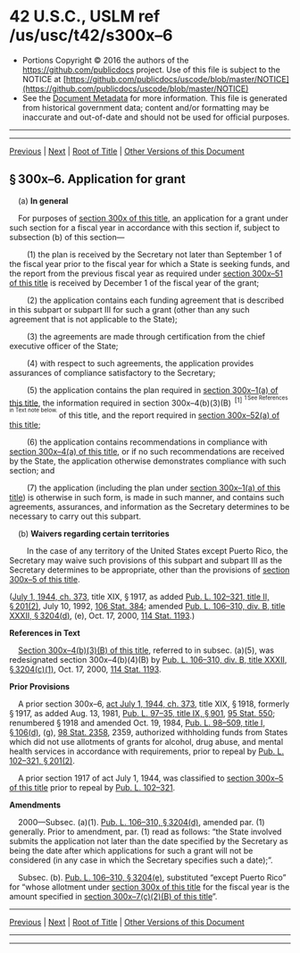 ---
---

# 42 U.S.C., USLM ref /us/usc/t42/s300x–6

* Portions Copyright © 2016 the authors of the https://github.com/publicdocs project.
  Use of this file is subject to the NOTICE at [https://github.com/publicdocs/uscode/blob/master/NOTICE](https://github.com/publicdocs/uscode/blob/master/NOTICE)
* See the [Document Metadata](././../../../../../../..//README.md) for more information.
  This file is generated from historical government data; content and/or formatting may be inaccurate and out-of-date and should not be used for official purposes.

----------
----------

[Previous](./../../../../../../..//us/usc/t42/ch6A/schXVII/ptB/spti/m__us_usc_t42_s300x–5.md) | [Next](./../../../../../../..//us/usc/t42/ch6A/schXVII/ptB/spti/m__us_usc_t42_s300x–7.md) | [Root of Title](./../../../../../../../) | [Other Versions of this Document](https://publicdocs.github.io/go/links?ns=uslm&ref=%2Fus%2Fusc%2Ft42%2Fs300x%E2%80%936)

## § 300x–6. Application for grant

    (a) __In general__ 

    For purposes of [section 300x of this title][/us/usc/t42/s300x], an application for a grant under such section for a fiscal year in accordance with this section if, subject to subsection (b) of this section—

        (1) the plan is received by the Secretary not later than September 1 of the fiscal year prior to the fiscal year for which a State is seeking funds, and the report from the previous fiscal year as required under [section 300x–51 of this title][/us/usc/t42/s300x–51] is received by December 1 of the fiscal year of the grant;

        (2) the application contains each funding agreement that is described in this subpart or subpart III for such a grant (other than any such agreement that is not applicable to the State);

        (3) the agreements are made through certification from the chief executive officer of the State;

        (4) with respect to such agreements, the application provides assurances of compliance satisfactory to the Secretary;

        (5) the application contains the plan required in [section 300x–1(a) of this title][/us/usc/t42/s300x–1/a], the information required in section 300x–4(b)(3)(B)  <sup>\[1\]</sup>  <sup><sup> 1 See References in Text note below. </sup></sup>  of this title, and the report required in [section 300x–52(a) of this title][/us/usc/t42/s300x–52/a];

        (6) the application contains recommendations in compliance with [section 300x–4(a) of this title][/us/usc/t42/s300x–4/a], or if no such recommendations are received by the State, the application otherwise demonstrates compliance with such section; and

        (7) the application (including the plan under [section 300x–1(a) of this title][/us/usc/t42/s300x–1/a]) is otherwise in such form, is made in such manner, and contains such agreements, assurances, and information as the Secretary determines to be necessary to carry out this subpart.

    (b) __Waivers regarding certain territories__ 

        In the case of any territory of the United States except Puerto Rico, the Secretary may waive such provisions of this subpart and subpart III as the Secretary determines to be appropriate, other than the provisions of [section 300x–5 of this title][/us/usc/t42/s300x–5].

([July 1, 1944, ch. 373][/us/act/1944-07-01/ch373], title XIX, § 1917, as added [Pub. L. 102–321, title II, § 201(2)][/us/pl/102/321/s201/2], July 10, 1992, [106 Stat. 384][/us/stat/106/384]; amended [Pub. L. 106–310, div. B, title XXXII, § 3204(d)][/us/pl/106/310/s3204/d], (e), Oct. 17, 2000, [114 Stat. 1193][/us/stat/114/1193].)

 __References in Text__ 

    [Section 300x–4(b)(3)(B) of this title][/us/usc/t42/s300x–4/b/3/B], referred to in subsec. (a)(5), was redesignated section 300x–4(b)(4)(B) by [Pub. L. 106–310, div. B, title XXXII, § 3204(c)(1)][/us/pl/106/310/s3204/c/1], Oct. 17, 2000, [114 Stat. 1193][/us/stat/114/1193].

 __Prior Provisions__ 

    A prior section 300x–6, [act July 1, 1944, ch. 373][/us/act/1944-07-01/ch373], title XIX, § 1918, formerly § 1917, as added Aug. 13, 1981, [Pub. L. 97–35, title IX, § 901][/us/pl/97/35/s901], [95 Stat. 550][/us/stat/95/550]; renumbered § 1918 and amended Oct. 19, 1984, [Pub. L. 98–509, title I, § 106(d)][/us/pl/98/509/s106/d], (g), [98 Stat. 2358][/us/stat/98/2358], 2359, authorized withholding funds from States which did not use allotments of grants for alcohol, drug abuse, and mental health services in accordance with requirements, prior to repeal by [Pub. L. 102–321, § 201(2)][/us/pl/102/321/s201/2].

    A prior section 1917 of act July 1, 1944, was classified to [section 300x–5 of this title][/us/usc/t42/s300x–5] prior to repeal by [Pub. L. 102–321][/us/pl/102/321].

 __Amendments__ 

    2000—Subsec. (a)(1). [Pub. L. 106–310, § 3204(d)][/us/pl/106/310/s3204/d], amended par. (1) generally. Prior to amendment, par. (1) read as follows: “the State involved submits the application not later than the date specified by the Secretary as being the date after which applications for such a grant will not be considered (in any case in which the Secretary specifies such a date);”.

    Subsec. (b). [Pub. L. 106–310, § 3204(e)][/us/pl/106/310/s3204/e], substituted “except Puerto Rico” for “whose allotment under [section 300x of this title][/us/usc/t42/s300x] for the fiscal year is the amount specified in [section 300x–7(c)(2)(B) of this title][/us/usc/t42/s300x–7/c/2/B]”.

----------

[Previous](./../../../../../../..//us/usc/t42/ch6A/schXVII/ptB/spti/m__us_usc_t42_s300x–5.md) | [Next](./../../../../../../..//us/usc/t42/ch6A/schXVII/ptB/spti/m__us_usc_t42_s300x–7.md) | [Root of Title](./../../../../../../../) | [Other Versions of this Document](https://publicdocs.github.io/go/links?ns=uslm&ref=%2Fus%2Fusc%2Ft42%2Fs300x%E2%80%936)

----------
----------

[/us/usc/t42/s300x]: https://publicdocs.github.io/go/links?ns=uslm&ref=%2Fus%2Fusc%2Ft42%2Fs300x
[/us/usc/t42/s300x–51]: https://publicdocs.github.io/go/links?ns=uslm&ref=%2Fus%2Fusc%2Ft42%2Fs300x%E2%80%9351
[/us/usc/t42/s300x–1/a]: https://publicdocs.github.io/go/links?ns=uslm&ref=%2Fus%2Fusc%2Ft42%2Fs300x%E2%80%931%2Fa
[/us/usc/t42/s300x–52/a]: https://publicdocs.github.io/go/links?ns=uslm&ref=%2Fus%2Fusc%2Ft42%2Fs300x%E2%80%9352%2Fa
[/us/usc/t42/s300x–4/a]: https://publicdocs.github.io/go/links?ns=uslm&ref=%2Fus%2Fusc%2Ft42%2Fs300x%E2%80%934%2Fa
[/us/usc/t42/s300x–1/a]: https://publicdocs.github.io/go/links?ns=uslm&ref=%2Fus%2Fusc%2Ft42%2Fs300x%E2%80%931%2Fa
[/us/usc/t42/s300x–5]: https://publicdocs.github.io/go/links?ns=uslm&ref=%2Fus%2Fusc%2Ft42%2Fs300x%E2%80%935
[/us/act/1944-07-01/ch373]: https://publicdocs.github.io/go/links?ns=uslm&ref=%2Fus%2Fact%2F1944-07-01%2Fch373
[/us/pl/102/321/s201/2]: https://publicdocs.github.io/go/links?ns=uslm&ref=%2Fus%2Fpl%2F102%2F321%2Fs201%2F2
[/us/stat/106/384]: https://publicdocs.github.io/go/links?ns=uslm&ref=%2Fus%2Fstat%2F106%2F384
[/us/pl/106/310/s3204/d]: https://publicdocs.github.io/go/links?ns=uslm&ref=%2Fus%2Fpl%2F106%2F310%2Fs3204%2Fd
[/us/stat/114/1193]: https://publicdocs.github.io/go/links?ns=uslm&ref=%2Fus%2Fstat%2F114%2F1193
[/us/usc/t42/s300x–4/b/3/B]: https://publicdocs.github.io/go/links?ns=uslm&ref=%2Fus%2Fusc%2Ft42%2Fs300x%E2%80%934%2Fb%2F3%2FB
[/us/pl/106/310/s3204/c/1]: https://publicdocs.github.io/go/links?ns=uslm&ref=%2Fus%2Fpl%2F106%2F310%2Fs3204%2Fc%2F1
[/us/stat/114/1193]: https://publicdocs.github.io/go/links?ns=uslm&ref=%2Fus%2Fstat%2F114%2F1193
[/us/act/1944-07-01/ch373]: https://publicdocs.github.io/go/links?ns=uslm&ref=%2Fus%2Fact%2F1944-07-01%2Fch373
[/us/pl/97/35/s901]: https://publicdocs.github.io/go/links?ns=uslm&ref=%2Fus%2Fpl%2F97%2F35%2Fs901
[/us/stat/95/550]: https://publicdocs.github.io/go/links?ns=uslm&ref=%2Fus%2Fstat%2F95%2F550
[/us/pl/98/509/s106/d]: https://publicdocs.github.io/go/links?ns=uslm&ref=%2Fus%2Fpl%2F98%2F509%2Fs106%2Fd
[/us/stat/98/2358]: https://publicdocs.github.io/go/links?ns=uslm&ref=%2Fus%2Fstat%2F98%2F2358
[/us/pl/102/321/s201/2]: https://publicdocs.github.io/go/links?ns=uslm&ref=%2Fus%2Fpl%2F102%2F321%2Fs201%2F2
[/us/usc/t42/s300x–5]: https://publicdocs.github.io/go/links?ns=uslm&ref=%2Fus%2Fusc%2Ft42%2Fs300x%E2%80%935
[/us/pl/102/321]: https://publicdocs.github.io/go/links?ns=uslm&ref=%2Fus%2Fpl%2F102%2F321
[/us/pl/106/310/s3204/d]: https://publicdocs.github.io/go/links?ns=uslm&ref=%2Fus%2Fpl%2F106%2F310%2Fs3204%2Fd
[/us/pl/106/310/s3204/e]: https://publicdocs.github.io/go/links?ns=uslm&ref=%2Fus%2Fpl%2F106%2F310%2Fs3204%2Fe
[/us/usc/t42/s300x]: https://publicdocs.github.io/go/links?ns=uslm&ref=%2Fus%2Fusc%2Ft42%2Fs300x
[/us/usc/t42/s300x–7/c/2/B]: https://publicdocs.github.io/go/links?ns=uslm&ref=%2Fus%2Fusc%2Ft42%2Fs300x%E2%80%937%2Fc%2F2%2FB


